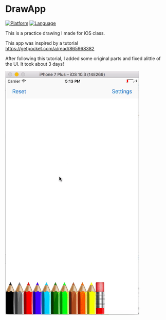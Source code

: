 # DrawApp


[![Platform](http://img.shields.io/badge/platform-ios-blue.svg?style=flat)](https://developer.apple.com/iphone/index.action)
[![Language](http://img.shields.io/badge/language-swift-brightgreen.svg?style=flat)](https://developer.apple.com/swift)


This is a practice drawing I made for iOS class.

This app was inspired by a tutorial
https://getpocket.com/a/read/865968382

After following this tutorial, I added some original parts and fixed alittle of the UI.
It took about 3 days!

![alt text](https://github.com/Saayaman/ImageStorage/blob/master/drawapp.gif)


